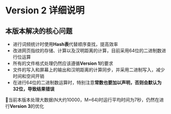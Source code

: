 # Version 2 详细说明
## 本版本解决的核心问题
* 进行词频统计时使用**Hash表**代替顺序查找，提高效率
* 改进网页指纹的存储、计算以及汉明距离的计算，目前采用64位的二进制数进行位运算
* 所有的文件格式处理仍然应该遵循**Version 1**的要求
* 文件的写入和屏幕上的输出和汉明距离的计算同步，并采用二进制写入，减少时间和空间开销
* 在进行64位的二进制数运算时，特别注意**常数也要加以声明，否则会默认为32位，导致结果错误**

📢当前本版本处理大数据(N大约10000，M=64)时运行平均时间为7秒，仍然在进行**Version 3**的优化